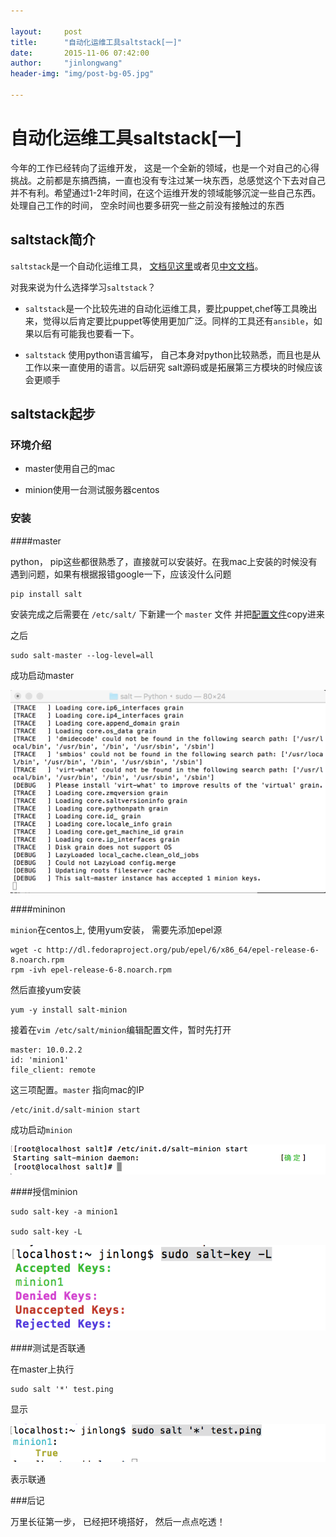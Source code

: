 ```yaml
---

layout:     post
title:      "自动化运维工具saltstack[一]"
date:       2015-11-06 07:42:00
author:     "jinlongwang"
header-img: "img/post-bg-05.jpg"

---
```


# 自动化运维工具saltstack[一]

今年的工作已经转向了运维开发， 这是一个全新的领域，也是一个对自己的心得挑战。之前都是东搞西搞，一直也没有专注过某一块东西，总感觉这个下去对自己并不有利。希望通过1-2年时间，在这个运维开发的领域能够沉淀一些自己东西。处理自己工作的时间， 空余时间也要多研究一些之前没有接触过的东西

## saltstack简介

`saltstack`是一个自动化运维工具， [文档见这里](https://docs.saltstack.com)或者见[中文文档](http://docs.saltstack.cn/zh_CN/latest/topics/installation/index.html#quick-install)。

对我来说为什么选择学习`saltstack`？
 
- `saltstack`是一个比较先进的自动化运维工具，要比puppet,chef等工具晚出来，觉得以后肯定要比puppet等使用更加广泛。同样的工具还有`ansible`，如果以后有可能我也要看一下。

- `saltstack` 使用python语言编写， 自己本身对python比较熟悉，而且也是从工作以来一直使用的语言。以后研究 salt源码或是拓展第三方模块的时候应该会更顺手


## saltstack起步

### 环境介绍

- master使用自己的mac

- minion使用一台测试服务器centos

### 安装

####master

python， pip这些都很熟悉了，直接就可以安装好。在我mac上安装的时候没有遇到问题，如果有根据报错google一下，应该没什么问题
		
	pip install salt

安装完成之后需要在 `/etc/salt/` 下新建一个 `master` 文件
并把[配置文件](https://docs.saltstack.com/en/latest/ref/configuration/examples.html#configuration-examples-master)copy进来

之后
	
	sudo salt-master --log-level=all
	
成功启动master

![image](/img/salt/start_master.png)

####mininon

`minion`在centos上, 使用yum安装， 需要先添加epel源
	
	wget -c http://dl.fedoraproject.org/pub/epel/6/x86_64/epel-release-6-8.noarch.rpm
	rpm -ivh epel-release-6-8.noarch.rpm
	
然后直接yum安装
  
  	yum -y install salt-minion
  	
接着在`vim /etc/salt/minion`编辑配置文件，暂时先打开

	master: 10.0.2.2
	id: 'minion1'
	file_client: remote
	
这三项配置。`master` 指向mac的IP

	/etc/init.d/salt-minion start
	
成功启动`minion`

![iamge](/img/salt/start_minion.png)	


####授信minion
	
	sudo salt-key -a minion1
	
	sudo salt-key -L
	

![image](/img/salt/trust.png)
	
####测试是否联通

在master上执行
	
	sudo salt '*' test.ping
	
显示
	
![image](/img/salt/success.png)

表示联通

###后记

万里长征第一步， 已经把环境搭好， 然后一点点吃透！










	

		

